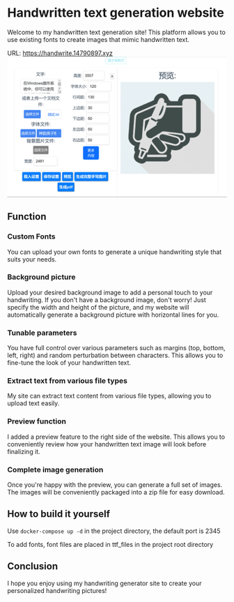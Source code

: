 # Handwritten text generation website

Welcome to my handwritten text generation site! This platform allows you to use existing fonts to create images that mimic handwritten text.

URL: https://handwrite.14790897.xyz
![Alt text](image.png)

## Function

### Custom Fonts

You can upload your own fonts to generate a unique handwriting style that suits your needs.

### Background picture

Upload your desired background image to add a personal touch to your handwriting. If you don't have a background image, don't worry! Just specify the width and height of the picture, and my website will automatically generate a background picture with horizontal lines for you.

### Tunable parameters

You have full control over various parameters such as margins (top, bottom, left, right) and random perturbation between characters. This allows you to fine-tune the look of your handwritten text.

### Extract text from various file types

My site can extract text content from various file types, allowing you to upload text easily.

### Preview function

I added a preview feature to the right side of the website. This allows you to conveniently review how your handwritten text image will look before finalizing it.

### Complete image generation

Once you're happy with the preview, you can generate a full set of images. The images will be conveniently packaged into a zip file for easy download.

## How to build it yourself

Use `docker-compose up -d` in the project directory, the default port is 2345

To add fonts, font files are placed in ttf_files in the project root directory

## Conclusion

I hope you enjoy using my handwriting generator site to create your personalized handwriting pictures!